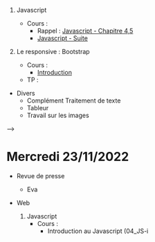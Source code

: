 
  1. Javascript
     - Cours : 
         - Rappel : [Javascript - Chapitre 4,5](https://www.youtube.com/watch?v=VZLflMqC6dI&list=PLwLsbqvBlImFB8AuT6ENIg-s87ys4yGWI&ab_channel=PierreGiraud)
         - [Javascript - Suite](05_JS-Suite.pdf)

   2. Le responsive : Bootstrap
      - Cours :
        - [Introduction](https://www.youtube.com/watch?v=rdarnjxaY3M&ab_channel=JohnTaieb)
      - TP : 


* Divers
   * Complément Traitement de texte 
   * Tableur
   * Travail sur les images

-->

# Mercredi 23/11/2022

* Revue de presse
  * Eva

*  Web
    1. Javascript
       - Cours : 
         - Introduction au Javascript (04_JS-i